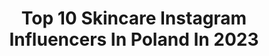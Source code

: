 ---
title: Top 10 Skincare Instagram Influencers In Poland In 2023
description: >-
  Find top skincare Instagram influencers in Poland in 2023. Most popular hashtags: #makeup #polishgirl #polskadziewczyna #skincare.
platform: Instagram
hits: 394
text_top: See the top-rated Instagram influencers on inBeat.
text_bottom: inBeat aggregates 394 Instagram influencers like this in Poland for you to contact.
profiles:
  - username: "iamdaria.makeup"
    fullname: >-
      𝓓𝓪𝓻𝓲𝓪 🥀 makeup • skincare
    bio: >-
      📌 hashtag #inspodaria 📲 ╔ makeup & skincare 🧖🏼‍♀️ ╚ cosmetics tests & reviews 🔍
    location: "Poland"
    followers: 3117
    engagement: 1384
    commentsToLikes: 0.155100
    id: ck8t9d573nnn80j78romx1u9h
    verified: false
    hashtags: "#bperfectcosmetics, #darklips, #qualitymakeup, #quarantinemakeup"
  - username: "ehyrinn"
    fullname: >-
      A L E K S A N D R A 🕊
    bio: >-
      📍Netherlands/Poland ✨ skincare and makeup enthusiast ❤️ lover of all beautiful things ✉️ aleksandra.ehyrinn@gmail.com
    location: "Poland"
    followers: 20223
    engagement: 127
    commentsToLikes: 0.089567
    id: ck0u0aratt3so0i19g3f6k1iz
    verified: false
    hashtags: "#simple, #neutralpalette, #styledujour, #frenchvibes"
  - username: "lempapilo"
    fullname: >-
      Marta Podbielska
    bio: >-
      Make up artist. Natural lover. Skincare. Caravanem 📩 Podbielska.marta@gmail.com
    location: "Poland"
    followers: 10257
    engagement: 741
    commentsToLikes: 0.039376
    id: ckaor77w1m0ms0i78ozpbv81t
    verified: false
    hashtags: "#inspo, #listopad2020, #seaside, #lines"
  - username: "ssophiamakeup"
    fullname: >-
      Zosia Brociek
    bio: >-
      MAKEUP • SKINCARE • TUTORIALS Warsaw, Poland ssophiamakeup.ig@gmail.com 📧
    location: "Poland"
    followers: 12989
    engagement: 1255
    commentsToLikes: 0.194235
    id: ck5c9fjjdbcbz0i118yhigqlq
    verified: false
    hashtags: "#polishgirl, #paesecrew, #makeuprevolution, #makeuptutorial"
  - username: "wojcieechowska"
    fullname: >-
      Oliwia Wojciechowska 🌸
    bio: >-
      ▫️#socialmedia specialist @phenome.skincare ▪️ @coccola.pl ◾️ @lovethedresspl ◾️ @movelle.store ▪️ @centrum_praskie_koneser ▫️#Warsaw 📍
    location: "Poland"
    followers: 5563
    engagement: 501
    commentsToLikes: 0.046333
    id: ck9wfa84pnxna0j78uucw1tb8
    verified: false
    hashtags: "#zosta, #precel, #si, #23"
  - username: "amelia.szczepaniak"
    fullname: >-
      AMELIA SZCZEPANIAK💎
    bio: >-
      MAKEUP🔹SKINCARE🔹LIFESTYLE My Tag : #inspiredamelia 🇵🇱 KRAKÓW 📩 👉🏻 PR MAIL kacper@clickinstory.pl
    location: "Poland"
    followers: 252060
    engagement: 381
    commentsToLikes: 0.019358
    id: ck0u7wuw05yr00i19n4ufodru
    verified: false
    hashtags: "#holidays, #summervibes, #frenchnails, #glowish"
  - username: "silamalychrzeczy"
    fullname: >-
      Ania Mysłowska-Kiczek
    bio: >-
      👌 Sprawdzam kosmetyki i polecam Wam tylko najlepsze. 👉 Skincare freak, fotograf amator, social media manager. 🌿🍫 Zakochana w naturze i czekoladzie.
    location: "Poland"
    followers: 3559
    engagement: 826
    commentsToLikes: 0.073777
    id: ck1347g0vv32g0i191almcq94
    verified: false
    hashtags: "#coffeetime, #coffeevibes, #luty, #simplepleasures"
  - username: "malinkiinki"
    fullname: >-
      🦋Karolina🦋
    bio: >-
      👸🏽22yo #skincare 🌏 DREAMER #travelergirl NEXT IS COMMING🤫 💃🏽TikTok malinki_inki 💁🏽‍♀️mom of Toby🐰 and Leon🐶
    location: "Poland"
    followers: 12748
    engagement: 386
    commentsToLikes: 0.033197
    id: ck8t4eqav6isc0j78g8mm7ttl
    verified: false
    hashtags: "#girl, #elegante, #fashionista, #beautiful"
  - username: "xkleoox"
    fullname: >-
      Klaudia Majewska
    bio: >-
      •Skincare is essential, makeup is a choice✨ •tiktok: „xkleoox” (100k+)
    location: "Poland"
    followers: 32100
    engagement: 316
    commentsToLikes: 0.055752
    id: ck5q54f75rbw20i11jqdl8aax
    verified: false
    hashtags: "#polishgirl, #pielegnacjatwarzy, #pielegnacja, #piel"
  - username: "simci.a"
    fullname: >-
      Cozy christmas winter xmass 🎅🏼❄️🎄
    bio: >-
      Zakręcona #Włoszka 🇵🇱🇮🇹 #fotografia moja pasja 📸 Zostań ze mną na dłużej 📩Collab.DM /simona979@o2.pl 🥰
    location: "Poland"
    followers: 10305
    engagement: 1507
    commentsToLikes: 0.055238
    id: ckap528vu9v0o0i78xjvwhocs
    verified: false
    hashtags: "#skin, #xmas, #vegan, #body"
---